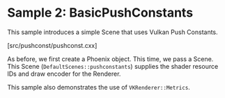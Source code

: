 # Sample 2: BasicPushConstants

This sample introduces a simple Scene that uses Vulkan Push Constants.

[src/pushconst/pushconst.cxx]

As before, we first create a Phoenix object.  This time, we pass a Scene.  This
Scene (`DefaultScenes::pushconstants`) supplies the shader resource IDs and draw
encoder for the Renderer.

This sample also demonstrates the use of `VKRenderer::Metrics`.
